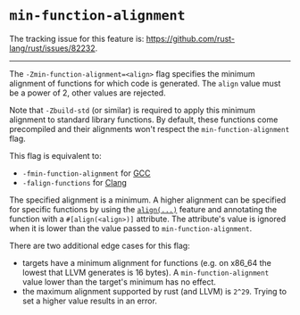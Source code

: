 # `min-function-alignment`

The tracking issue for this feature is: https://github.com/rust-lang/rust/issues/82232.

------------------------

The `-Zmin-function-alignment=<align>` flag specifies the minimum alignment of functions for which code is generated.
The `align` value must be a power of 2, other values are rejected.

Note that `-Zbuild-std` (or similar) is required to apply this minimum alignment to standard library functions.
By default, these functions come precompiled and their alignments won't respect the `min-function-alignment` flag.

This flag is equivalent to:

- `-fmin-function-alignment` for [GCC](https://gcc.gnu.org/onlinedocs/gcc/Optimize-Options.html#index-fmin-function-alignment_003dn)
- `-falign-functions` for [Clang](https://clang.llvm.org/docs/ClangCommandLineReference.html#cmdoption-clang1-falign-functions)

The specified alignment is a minimum. A higher alignment can be specified for specific functions by using the [`align(...)`](https://github.com/rust-lang/rust/issues/82232) feature and annotating the function with a `#[align(<align>)]` attribute. The attribute's value is ignored when it is lower than the value passed to `min-function-alignment`.

There are two additional edge cases for this flag:

- targets have a minimum alignment for functions (e.g. on x86_64 the lowest that LLVM generates is 16 bytes).
    A `min-function-alignment` value lower than the target's minimum has no effect.
- the maximum alignment supported by rust (and LLVM) is `2^29`. Trying to set a higher value results in an error.
